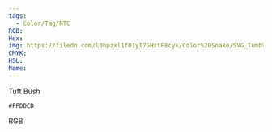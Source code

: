 ```yaml
---
tags:
  - Color/Tag/NTC
RGB:
Hex:
img: https://filedn.com/l0hpzxl1f01yT7GHxtF8cyk/Color%20Snake/SVG_Tumb%20Mass%20No%20Name/FFDDCD.svg
CMYK:
HSL:
Name:
---
```

Tuft Bush
```palette
#FFDDCD
```
RGB
